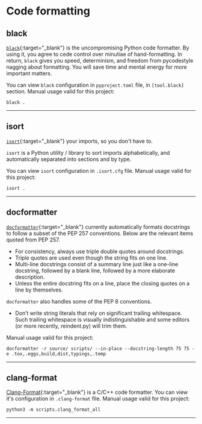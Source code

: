 # Code formatting

## black

[`black`](https://pypi.org/project/black/){:target="\_blank"} is the
uncompromising Python code formatter. By using it, you agree to cede control
over minutiae of hand-formatting. In return, `black` gives you speed,
determinism, and freedom from pycodestyle nagging about formatting. You will
save time and mental energy for more important matters.

You can view `black` configuration in `pyproject.toml` file, in `[tool.black]`
section. Manual usage valid for this project:

```shell
black .
```

---

## isort

[`isort`](https://pypi.org/project/isort/){:target="\_blank"} your imports, so
you don't have to.

`isort` is a Python utility / library to sort imports alphabetically, and
automatically separated into sections and by type.

You can view `isort` configuration in `.isort.cfg` file. Manual usage valid for
this project:

```shell
isort .
```

---

## docformatter

[`docformatter`](https://pypi.org/project/docformatter/){:target="\_blank"}
currently automatically formats docstrings to follow a subset of the PEP 257
conventions. Below are the relevant items quoted from PEP 257.

-   For consistency, always use triple double quotes around docstrings.
-   Triple quotes are used even though the string fits on one line.
-   Multi-line docstrings consist of a summary line just like a one-line
    docstring, followed by a blank line, followed by a more elaborate
    description.
-   Unless the entire docstring fits on a line, place the closing quotes on a
    line by themselves.

`docformatter` also handles some of the PEP 8 conventions.

-   Don’t write string literals that rely on significant trailing whitespace.
    Such trailing whitespace is visually indistinguishable and some editors (or
    more recently, reindent.py) will trim them.

Manual usage valid for this project:

```shell
docformatter -r source/ scripts/ --in-place --docstring-length 75 75 -e .tox,.eggs,build,dist,typings,.temp
```

---

## clang-format

[Clang-Format](https://clang.llvm.org/docs/ClangFormat.html){:target="\_blank"}
is a C/C++ code formatter. You can view it's configuration in `.clang-format`
file. Manual usage valid for this project:

```shell
python3 -m scripts.clang_format_all
```

---
